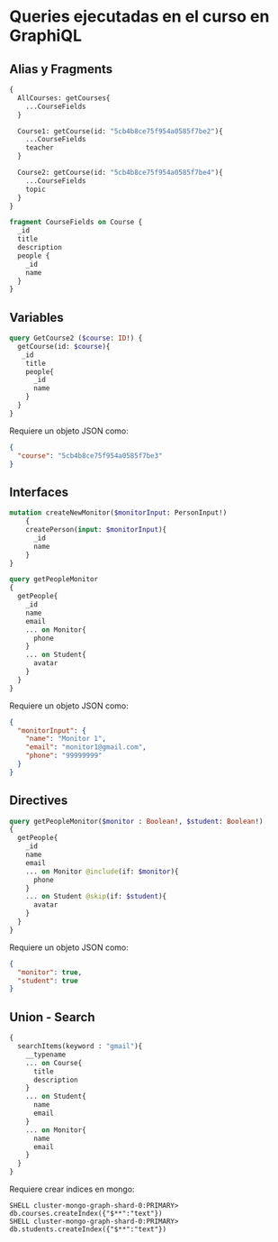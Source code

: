 # Queries ejecutadas en el curso en GraphiQL

## Alias y Fragments

```graphql
{
  AllCourses: getCourses{
    ...CourseFields
  }

  Course1: getCourse(id: "5cb4b8ce75f954a0585f7be2"){
    ...CourseFields
    teacher
  }

  Course2: getCourse(id: "5cb4b8ce75f954a0585f7be4"){
    ...CourseFields
    topic
  }
}

fragment CourseFields on Course {
  _id
  title
  description
  people {
    _id
    name
  }
}
```

## Variables

```graphql
query GetCourse2 ($course: ID!) {
  getCourse(id: $course){
   _id
    title
    people{
      _id
      name
    }
  }
}
```
Requiere un objeto JSON como:

```json
{
  "course": "5cb4b8ce75f954a0585f7be3"
}
```

## Interfaces

```graphql
mutation createNewMonitor($monitorInput: PersonInput!)
	{
    createPerson(input: $monitorInput){
      _id
      name
    }
}

query getPeopleMonitor
{
  getPeople{
    _id
    name
    email
    ... on Monitor{
      phone
    }
    ... on Student{
      avatar
    }
  }
}
```
Requiere un objeto JSON como:

```json
{
  "monitorInput": {
    "name": "Monitor 1",
    "email": "monitor1@gmail.com",
    "phone": "99999999"
  }
}
```

## Directives

```graphql
query getPeopleMonitor($monitor : Boolean!, $student: Boolean!)
{
  getPeople{
    _id
    name
    email
    ... on Monitor @include(if: $monitor){
      phone
    }
    ... on Student @skip(if: $student){
      avatar
    }
  }
}
```
Requiere un objeto JSON como:

```json
{
  "monitor": true,
  "student": true
}
```

## Union - Search

```graphql
{
  searchItems(keyword : "gmail"){
    __typename
    ... on Course{
      title
      description
    }
    ... on Student{
      name
      email
    }
    ... on Monitor{
      name
      email
    }
  }
}
```
Requiere crear indices en mongo:

```mongodb
SHELL cluster-mongo-graph-shard-0:PRIMARY> db.courses.createIndex({"$**":"text"})
SHELL cluster-mongo-graph-shard-0:PRIMARY> db.students.createIndex({"$**":"text"})
```
